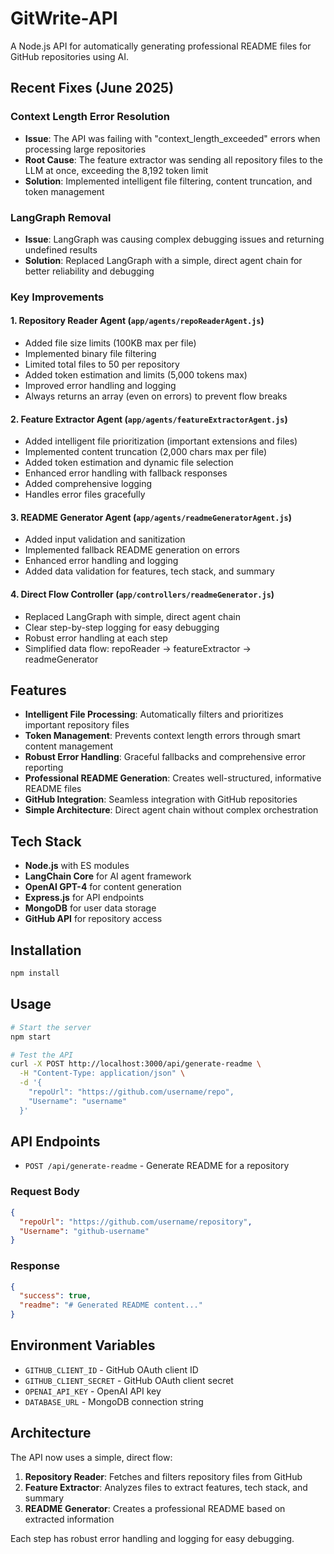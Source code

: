 # GitWrite-API

A Node.js API for automatically generating professional README files for GitHub repositories using AI.

## Recent Fixes (June 2025)

### Context Length Error Resolution
- **Issue**: The API was failing with "context_length_exceeded" errors when processing large repositories
- **Root Cause**: The feature extractor was sending all repository files to the LLM at once, exceeding the 8,192 token limit
- **Solution**: Implemented intelligent file filtering, content truncation, and token management

### LangGraph Removal
- **Issue**: LangGraph was causing complex debugging issues and returning undefined results
- **Solution**: Replaced LangGraph with a simple, direct agent chain for better reliability and debugging

### Key Improvements

#### 1. Repository Reader Agent (`app/agents/repoReaderAgent.js`)
- Added file size limits (100KB max per file)
- Implemented binary file filtering
- Limited total files to 50 per repository
- Added token estimation and limits (5,000 tokens max)
- Improved error handling and logging
- Always returns an array (even on errors) to prevent flow breaks

#### 2. Feature Extractor Agent (`app/agents/featureExtractorAgent.js`)
- Added intelligent file prioritization (important extensions and files)
- Implemented content truncation (2,000 chars max per file)
- Added token estimation and dynamic file selection
- Enhanced error handling with fallback responses
- Added comprehensive logging
- Handles error files gracefully

#### 3. README Generator Agent (`app/agents/readmeGeneratorAgent.js`)
- Added input validation and sanitization
- Implemented fallback README generation on errors
- Enhanced error handling and logging
- Added data validation for features, tech stack, and summary

#### 4. Direct Flow Controller (`app/controllers/readmeGenerator.js`)
- Replaced LangGraph with simple, direct agent chain
- Clear step-by-step logging for easy debugging
- Robust error handling at each step
- Simplified data flow: repoReader → featureExtractor → readmeGenerator

## Features

- **Intelligent File Processing**: Automatically filters and prioritizes important repository files
- **Token Management**: Prevents context length errors through smart content management
- **Robust Error Handling**: Graceful fallbacks and comprehensive error reporting
- **Professional README Generation**: Creates well-structured, informative README files
- **GitHub Integration**: Seamless integration with GitHub repositories
- **Simple Architecture**: Direct agent chain without complex orchestration

## Tech Stack

- **Node.js** with ES modules
- **LangChain Core** for AI agent framework
- **OpenAI GPT-4** for content generation
- **Express.js** for API endpoints
- **MongoDB** for user data storage
- **GitHub API** for repository access

## Installation

```bash
npm install
```

## Usage

```bash
# Start the server
npm start

# Test the API
curl -X POST http://localhost:3000/api/generate-readme \
  -H "Content-Type: application/json" \
  -d '{
    "repoUrl": "https://github.com/username/repo",
    "Username": "username"
  }'
```

## API Endpoints

- `POST /api/generate-readme` - Generate README for a repository

### Request Body
```json
{
  "repoUrl": "https://github.com/username/repository",
  "Username": "github-username"
}
```

### Response
```json
{
  "success": true,
  "readme": "# Generated README content..."
}
```

## Environment Variables

- `GITHUB_CLIENT_ID` - GitHub OAuth client ID
- `GITHUB_CLIENT_SECRET` - GitHub OAuth client secret
- `OPENAI_API_KEY` - OpenAI API key
- `DATABASE_URL` - MongoDB connection string

## Architecture

The API now uses a simple, direct flow:

1. **Repository Reader**: Fetches and filters repository files from GitHub
2. **Feature Extractor**: Analyzes files to extract features, tech stack, and summary
3. **README Generator**: Creates a professional README based on extracted information

Each step has robust error handling and logging for easy debugging.